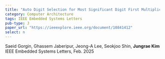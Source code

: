 ```yaml
---
title: "Auto Digit Selection for Most Significant Digit First Multiplication"
category: Computer Architecture
tags: IEEE Embedded Systems Letters
pub-type: J
paper_url: "https://ieeexplore.ieee.org/document/10841412"
select: n
---
```


Saeid Gorgin, Ghassem Jaberipur, Jeong-A Lee, Seokjoo Shin, **Jungrae Kim** <br>
IEEE Embedded Systems Letters, Feb. 2025 <br>
